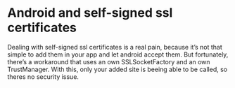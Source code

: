 Android and self-signed ssl certificates
========================================

Dealing with self-signed ssl certificates is a real pain, because it’s not that simple to add them in your app and let android accept them.
But fortunately, there’s a workaround that uses an own SSLSocketFactory and an own TrustManager. With this, only your added site is beeing able to be called, so theres no security issue.
